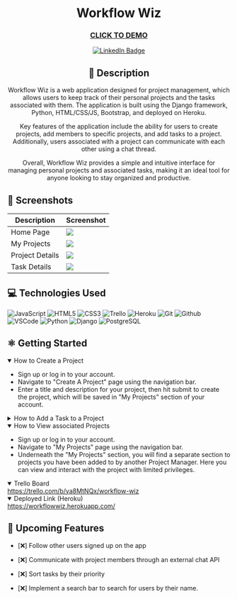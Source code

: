 <div id="description" align="center">

# Workflow Wiz

### [CLICK TO DEMO](https://workflowwiz.herokuapp.com/)

[![LinkedIn Badge](https://img.shields.io/badge/-Trevor-blue?style=flat&logo=Linkedin&logoColor=black)](https://www.linkedin.com/in/trevor-campbell-a9188624a/)


## :pencil: Description

Workflow Wiz is a web application designed for project management, which allows users to keep track of their personal projects and the tasks associated with them. The application is built using the Django framework, Python, HTML/CSS/JS, Bootstrap, and deployed on Heroku.

Key features of the application include the ability for users to create projects, add members to specific projects, and add tasks to a project. Additionally, users associated with a project can communicate with each other using a chat thread.

Overall, Workflow Wiz provides a simple and intuitive interface for managing personal projects and associated tasks, making it an ideal tool for anyone looking to stay organized and productive.
</div>

## :camera_flash: Screenshots 

| Description | Screenshot |
| --------------- | --------------- |
| Home Page  | <img src="https://i.imgur.com/EZseypI.png">  |
| My Projects  | <img src="https://i.imgur.com/EB2Ncki.png"> |
| Project Details  | <img src="https://i.imgur.com/orYhIo1.png">  |
| Task Details  | <img src="https://i.imgur.com/rOd40RH.png">  |

## :computer: Technologies Used


![JavaScript](https://img.shields.io/badge/-JavaScript-05122A?style=flat&logo=javascript)
![HTML5](https://img.shields.io/badge/-HTML5-05122A?style=flat&logo=html5)
![CSS3](https://img.shields.io/badge/-CSS-05122A?style=flat&logo=css3)
![Trello](https://img.shields.io/badge/-Trello-05122A?style=flat&logo=trello)
![Heroku](https://img.shields.io/badge/-Heroku-05122A?style=flat&logo=heroku)
![Git](https://img.shields.io/badge/-Git-05122A?style=flat&logo=git)
![Github](https://img.shields.io/badge/-GitHub-05122A?style=flat&logo=github)
![VSCode](https://img.shields.io/badge/-VS_Code-05122A?style=flat&logo=visualstudio)
![Python](https://img.shields.io/badge/-Python-05122A?style=flat&logo=python)
![Django](https://img.shields.io/badge/-Django-05122A?style=flat&logo=django)
![PostgreSQL](https://img.shields.io/badge/-PostgreSQL-05122A?style=flat&logo=postgresql)

## :atom_symbol: Getting Started

<details open>
  <summary> How to Create a Project </summary>
  <ul>
    <li>Sign up or log in to your account.</li>
    <li>Navigate to "Create A Project" page using the navigation bar.</li>
    <li>Enter a title and description for your project, then hit submit to create the project, which will be saved in "My Projects" section of your account.</li>
  </ul>
</details>

<details>
  <summary> How to Add a Task to a Project </summary>
  <ul>
    <li>Navigate to "My Projects" using the navigation bar and then click on "View Project".</li>
    <li>Click on Add Task button to view the form which prompts you to enter the required details.</li>
    <li>Enter a title,description, assignee, due date and priority type for that task, then hit submit to create the task, which will be saved in "View Project" section of your Project.</li>
  </ul>
    
</details>

<details open>
  <summary> How to View associated Projects </summary>
  <ul>
    <li>Sign up or log in to your account.</li>
    <li>Navigate to "My Projects" page using the navigation bar.</li>
    <li>Underneath the "My Projects" section, you will find a separate section to projects you have been added to by another Project Manager. Here you can view and interact with the project with limited privileges. </li>
  </ul>
</details>

<details open>
  <summary> Trello Board </summary>
  <a href="https://trello.com/b/ya8MtNQx/workflow-wiz"
    > https://trello.com/b/ya8MtNQx/workflow-wiz </a
  >
</details>

<details open>
  <summary> Deployed Link (Heroku) </summary>
  <a href="https://workflowwiz.herokuapp.com/"
    > https://workflowwiz.herokuapp.com/</a
  >
</details>

## :satellite: Upcoming Features

- [:x:] Follow other users signed up on the app

- [:x:] Communicate with project members through an external chat API

- [:x:] Sort tasks by their priority

- [:x:] Implement a search bar to search for users by their name. 
